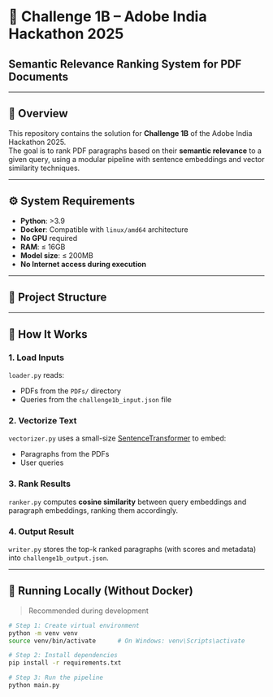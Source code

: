 # 🧠 Challenge 1B – Adobe India Hackathon 2025  
## Semantic Relevance Ranking System for PDF Documents  

---

## 📌 Overview

This repository contains the solution for **Challenge 1B** of the Adobe India Hackathon 2025.  
The goal is to rank PDF paragraphs based on their **semantic relevance** to a given query, using a modular pipeline with sentence embeddings and vector similarity techniques.

---

## ⚙️ System Requirements

- **Python**: >3.9  
- **Docker**: Compatible with `linux/amd64` architecture  
- **No GPU** required  
- **RAM**: ≤ 16GB  
- **Model size**: ≤ 200MB  
- **No Internet access during execution**  

---

## 📁 Project Structure


---

## 🧠 How It Works

### 1. Load Inputs
`loader.py` reads:
- PDFs from the `PDFs/` directory
- Queries from the `challenge1b_input.json` file

### 2. Vectorize Text
`vectorizer.py` uses a small-size [SentenceTransformer](https://www.sbert.net/) to embed:
- Paragraphs from the PDFs
- User queries

### 3. Rank Results
`ranker.py` computes **cosine similarity** between query embeddings and paragraph embeddings, ranking them accordingly.

### 4. Output Result
`writer.py` stores the top-k ranked paragraphs (with scores and metadata) into `challenge1b_output.json`.

---

## 🚀 Running Locally (Without Docker)

> Recommended during development

```bash
# Step 1: Create virtual environment
python -m venv venv
source venv/bin/activate      # On Windows: venv\Scripts\activate

# Step 2: Install dependencies
pip install -r requirements.txt

# Step 3: Run the pipeline
python main.py
